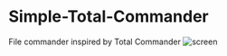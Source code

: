 # Simple-Total-Commander
File commander inspired by Total Commander
![screen](https://user-images.githubusercontent.com/61861887/90963962-2d6c8b80-e4c5-11ea-82e3-0e1e301332fc.png)

